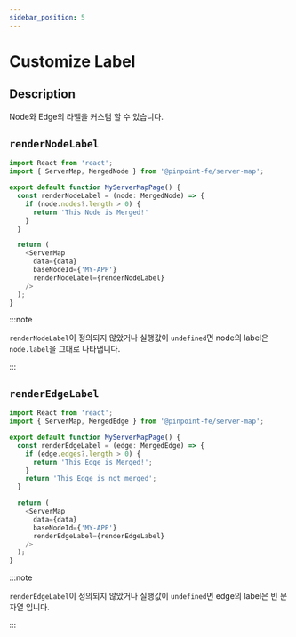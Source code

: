 ```yaml
---
sidebar_position: 5
---
```


# Customize Label
## Description
Node와 Edge의 라벨을 커스텀 할 수 있습니다.

## `renderNodeLabel`

```typescript title="Customize Node label"
import React from 'react';
import { ServerMap, MergedNode } from '@pinpoint-fe/server-map';

export default function MyServerMapPage() {
  const renderNodeLabel = (node: MergedNode) => {
    if (node.nodes?.length > 0) {
      return 'This Node is Merged!'
    } 
  }

  return (
    <ServerMap 
      data={data} 
      baseNodeId={'MY-APP'}
      renderNodeLabel={renderNodeLabel}
    />
  );
}
```

:::note


`renderNodeLabel`이 정의되지 않았거나 실행값이 `undefined`면 node의 label은 `node.label`을 그대로 나타냅니다.

:::

## `renderEdgeLabel`

```typescript title="Customize edge label"
import React from 'react';
import { ServerMap, MergedEdge } from '@pinpoint-fe/server-map';

export default function MyServerMapPage() {
  const renderEdgeLabel = (edge: MergedEdge) => {
    if (edge.edges?.length > 0) {
      return 'This Edge is Merged!';
    } 
    return 'This Edge is not merged';
  }

  return (
    <ServerMap 
      data={data} 
      baseNodeId={'MY-APP'}
      renderEdgeLabel={renderEdgeLabel}
    />
  );
}
```

:::note


`renderEdgeLabel`이 정의되지 않았거나 실행값이 `undefined`면 edge의 label은 빈 문자열 입니다.

:::